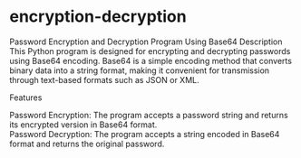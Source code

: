 # encryption-decryption

Password Encryption and Decryption Program Using Base64
Description  
This Python program is designed for encrypting and decrypting passwords using Base64 encoding. Base64 is a simple encoding method that converts binary data into a string format, making it convenient for transmission through text-based formats such as JSON or XML.

Features

Password Encryption: The program accepts a password string and returns its encrypted version in Base64 format.  
Password Decryption: The program accepts a string encoded in Base64 format and returns the original password.  
